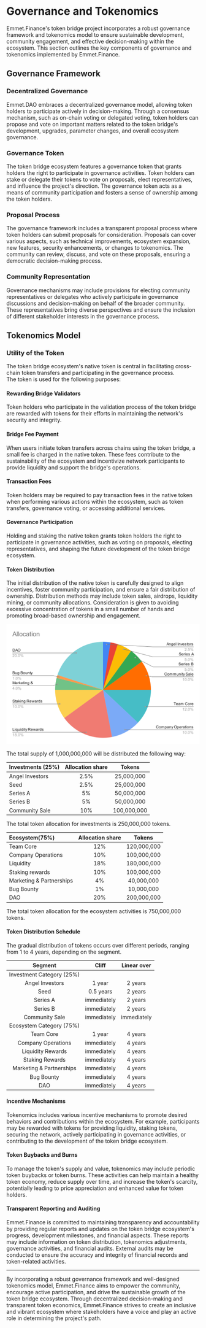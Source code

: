 # Governance and Tokenomics

Emmet.Finance's token bridge project incorporates a robust governance framework and tokenomics model to ensure sustainable development, community engagement, and effective decision-making within the ecosystem. This section outlines the key components of governance and tokenomics implemented by Emmet.Finance.

## Governance Framework

### Decentralized Governance
Emmet.DAO embraces a decentralized governance model, allowing token holders to participate actively in decision-making. Through a consensus mechanism, such as on-chain voting or delegated voting, token holders can propose and vote on important matters related to the token bridge's development, upgrades, parameter changes, and overall ecosystem governance.

### Governance Token
The token bridge ecosystem features a governance token that grants holders the right to participate in governance activities. Token holders can stake or delegate their tokens to vote on proposals, elect representatives, and influence the project's direction. The governance token acts as a means of community participation and fosters a sense of ownership among the token holders.

### Proposal Process
The governance framework includes a transparent proposal process where token holders can submit proposals for consideration. Proposals can cover various aspects, such as technical improvements, ecosystem expansion, new features, security enhancements, or changes to tokenomics. The community can review, discuss, and vote on these proposals, ensuring a democratic decision-making process.

### Community Representation
Governance mechanisms may include provisions for electing community representatives or delegates who actively participate in governance discussions and decision-making on behalf of the broader community. These representatives bring diverse perspectives and ensure the inclusion of different stakeholder interests in the governance process.

## Tokenomics Model

### Utility of the Token

The token bridge ecosystem's native token is central in facilitating cross-chain token transfers and participating in the governance process. 
<br/>The token is used for the following purposes:

#### Rewarding Bridge Validators
Token holders who participate in the validation process of the token bridge are rewarded with tokens for their efforts in maintaining the network's security and integrity.

#### Bridge Fee Payment
When users initiate token transfers across chains using the token bridge, a small fee is charged in the native token. These fees contribute to the sustainability of the ecosystem and incentivize network participants to provide liquidity and support the bridge's operations.

#### Transaction Fees
Token holders may be required to pay transaction fees in the native token when performing various actions within the ecosystem, such as token transfers, governance voting, or accessing additional services.

#### Governance Participation
Holding and staking the native token grants token holders the right to participate in governance activities, such as voting on proposals, electing representatives, and shaping the future development of the token bridge ecosystem.

#### Token Distribution
The initial distribution of the native token is carefully designed to align incentives, foster community participation, and ensure a fair distribution of ownership. Distribution methods may include token sales, airdrops, liquidity mining, or community allocations. Consideration is given to avoiding excessive concentration of tokens in a small number of hands and promoting broad-based ownership and engagement.

![Token Allocation Chart](./assets/Allocation.svg)

The total supply of 1,000,000,000 will be distributed the following way:

|Investments (25%)|Allocation share|Tokens|
|:-|:-:|:-:|
|Angel Investors| 		  2.5%| 	  25,000,000
|Seed| 				  2.5%| 	  25,000,000
|Series A| 			  5%| 	  	  50,000,000
|Series B| 			  5%| 	  	  50,000,000
|Community Sale| 		10%| 		100,000,000

The total token allocation for investments is 250,000,000 tokens.

|Ecosystem(75%)|         	Allocation share|	    Tokens|
|:-|:-:|:-:|
|Team Core| 			12%| 		120,000,000
|Company Operations| 	10%| 		100,000,000
|Liquidity| 			18%| 		180,000,000
|Staking rewards| 		10%| 		100,000,000
|Marketing & Partnerships| 	   4%| 	  	  40,000,000
|Bug Bounty| 			   1%| 	  	  10,000,000
|DAO| 				20%| 	200,000,000

The total token allocation for the ecosystem activities is 750,000,000 tokens.

#### Token Distribution Schedule

The gradual distribution of tokens occurs over different periods, ranging from 1 to 4 years, depending on the segment.

|Segment|Cliff|Linear over|
|:-:|:-:|:-:|
|Investment Category (25%)||
|Angel Investors|1 year|2 years|
|Seed|0.5 years|2 years
|Series A|immediately|2 years
|Series B|immediately|2 years
|Community Sale|immediately|immediately
|Ecosystem Category (75%)||
|Team Core|1 year|4 years
|Company Operations|immediately|4 years
|Liquidity Rewards|immediately|4 years
|Staking Rewards|immediately|4 years
|Marketing & Partnerships|immediately|4 years
|Bug Bounty|immediately|4 years
|DAO|immediately|4 years

#### Incentive Mechanisms
Tokenomics includes various incentive mechanisms to promote desired behaviors and contributions within the ecosystem. For example, participants may be rewarded with tokens for providing liquidity, staking tokens, securing the network, actively participating in governance activities, or contributing to the development of the token bridge ecosystem.

#### Token Buybacks and Burns
To manage the token's supply and value, tokenomics may include periodic token buybacks or token burns. These activities can help maintain a healthy token economy, reduce supply over time, and increase the token's scarcity, potentially leading to price appreciation and enhanced value for token holders.

#### Transparent Reporting and Auditing
Emmet.Finance is committed to maintaining transparency and accountability by providing regular reports and updates on the token bridge ecosystem's progress, development milestones, and financial aspects. These reports may include information on token distribution, tokenomics adjustments, governance activities, and financial audits. External audits may be conducted to ensure the accuracy and integrity of financial records and token-related activities.

***

By incorporating a robust governance framework and well-designed tokenomics model, Emmet.Finance aims to empower the community, encourage active participation, and drive the sustainable growth of the token bridge ecosystem. Through decentralized decision-making and transparent token economics, Emmet.Finance strives to create an inclusive and vibrant ecosystem where stakeholders have a voice and play an active role in determining the project's path.
